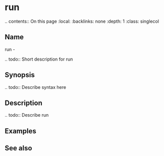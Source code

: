 

# run

.. contents:: On this page
    :local:
    :backlinks: none
    :depth: 1
    :class: singlecol

Name
----
run - 

.. todo::
    Short description for run

Synopsis
--------
.. todo::
   Describe syntax here

Description
-----------
.. todo::
    Describe run

Examples
--------

See also
--------

